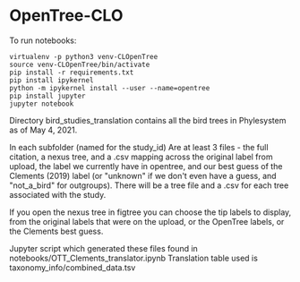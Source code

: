# OpenTree-CLO


To run notebooks:

    virtualenv -p python3 venv-CLOpenTree
    source venv-CLOpenTree/bin/activate 
    pip install -r requirements.txt 
    pip install ipykernel 
    python -m ipykernel install --user --name=opentree 
    pip install jupyter 
    jupyter notebook


Directory bird_studies_translation contains all the bird trees 
in Phylesystem as of May 4, 2021.


In each subfolder (named for the study_id)
Are at least 3 files - the full citation, a nexus tree, and a .csv mapping across the original label from upload, the label we currently have in opentree, and our best guess of the Clements (2019) label (or "unknown" if we don't even have a guess, and "not_a_bird" for outgroups).
There will be a tree file and a .csv for each tree associated with the study.

If you open the nexus tree in figtree you can choose the tip labels to display, from the original labels that were on the upload, or the OpenTree labels, or the Clements best guess.

Jupyter script which generated these files found in notebooks/OTT_Clements_translator.ipynb
Translation table used is taxonomy_info/combined_data.tsv


